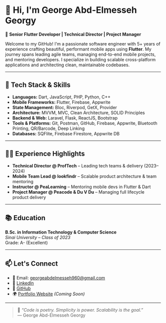 # 👋 Hi, I'm George Abd-Elmesseh Georgy

🎯 **Senior Flutter Developer | Technical Director | Project Manager**

Welcome to my GitHub! I'm a passionate software engineer with 5+ years of experience crafting beautiful, performant mobile apps using **Flutter**. My journey spans leading agile teams, managing end-to-end mobile projects, and mentoring developers. I specialize in building scalable cross-platform applications and architecting clean, maintainable codebases.

---

## 🔧 Tech Stack & Skills

- **Languages:** Dart, JavaScript, PHP, Python, C++
- **Mobile Frameworks:** Flutter, Firebase, Appwrite
- **State Management:** Bloc, Riverpod, GetX, Provider
- **Architecture:** MVVM, MVC, Clean Architecture, SOLID Principles
- **Backend & Web:** Laravel, Flask, ReactJS, Bootstrap
- **Tools & Platforms:** Git, Postman, GitHub, Firebase, Appwrite, Bluetooth Printing, QR/Barcode, Deep Linking
- **Databases:** SQFlite, Firebase Firestore, Appwrite DB

---

## 👨‍🏫 Experience Highlights

- **Technical Director @ ProfTech** – Leading tech teams & delivery (2023–2024)  
- **Mobile Team Lead @ lookfindr** – Scalable product architecture & team mentoring  
- **Instructor @ PeaLearning** – Mentoring mobile devs in Flutter & Dart  
- **Project Manager @ Peacode & Du V Du** – Managing full lifecycle product delivery  

---

## 📚 Education

**B.Sc. in Information Technology & Computer Science**  
*Sinai University – Class of 2023*  
Grade: A- (Excellent)

---

## 📫 Let's Connect

- 📧 Email: [georgeabdelmesseh960@gmail.com](mailto:georgeabdelmesseh960@gmail.com)  
- 💼 [LinkedIn](https://www.linkedin.com/in/george-abd-elmesseh/)  
- 🧠 [GitHub](https://github.com/George-Abdelmessh)  
- 🌍 [Portfolio Website](#) *(Coming Soon)*

---

> 🚀 *“Code is poetry. Simplicity is power. Scalability is the goal.”*  
> — George Abd-Elmesseh Georgy
